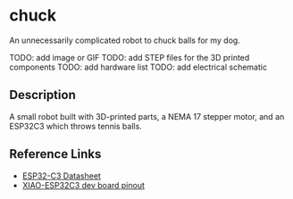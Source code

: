 # chuck

An unnecessarily complicated robot to chuck balls for my dog.

TODO: add image or GIF
TODO: add STEP files for the 3D printed components
TODO: add hardware list
TODO: add electrical schematic

## Description
A small robot built with 3D-printed parts, a NEMA 17 stepper motor, and an ESP32C3 which throws tennis balls.

## Reference Links
 - [ESP32-C3 Datasheet](https://www.espressif.com/sites/default/files/documentation/esp32-c3_datasheet_en.pdf)
 - [XIAO-ESP32C3 dev board pinout](https://wiki.seeedstudio.com/XIAO_ESP32C3_Getting_Started/#pinout-diagram)
